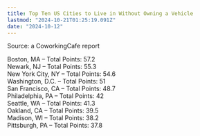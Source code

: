 ```yaml
---
title: Top Ten US Cities to Live in Without Owning a Vehicle
lastmod: "2024-10-21T01:25:19.091Z"
date: "2024-10-12"
---
```


Source: a CoworkingCafe report

Boston, MA – Total Points: 57.2\
Newark, NJ – Total Points: 55.3\
New York City, NY – Total Points: 54.6\
Washington, D.C. – Total Points: 51\
San Francisco, CA – Total Points: 48.7\
Philadelphia, PA – Total Points: 42\
Seattle, WA – Total Points: 41.3\
Oakland, CA – Total Points: 39.5\
Madison, WI – Total Points: 38.2\
Pittsburgh, PA – Total Points: 37.8
